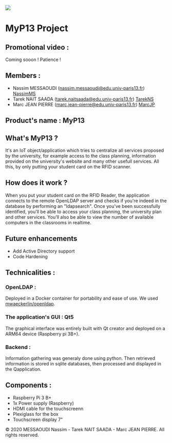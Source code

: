 ![](https://user-images.githubusercontent.com/56651736/72690478-1293fc00-3b1d-11ea-855e-099b8d1767c8.png)

# **MyP13 Project**

## Promotional video :
Coming sooon ! Patience ! 

## Members :

* Nassim MESSAOUDI (nassim.messaoudi@edu.univ-paris13.fr) [NassimMS](https://github.com/nstarek "nstarek")
* Tarek NAIT SAADA (tarek.naitsaada@edu.univ-paris13.fr) [TarekNS](https://github.com/nstarek "nstarek")
* Marc JEAN PIERRE (marc.jean-pierre@edu.univ-paris13.fr) [MarcJP](https://github.com/marcjeanpierre "marcjeanpierre")

## Product's name : MyP13


## What's MyP13 ?

It's an IoT object/application which tries to centralize all services proposed by the university, for example access to the class planning, information provided on the university's website and many other usefull services. 
All this, by only putting your student card on the RFID scanner. 

## How does it work ?

When you put your student card on the RFID Reader, the application connects to the remote OpenLDAP server and checks if you're indeed in the database by performing an "ldapsearch". Once you've been successfully identified, you'll be able to access your class planning, the university plan and other services. You'll also be able to view the number of available computers in the classrooms in realtime.

## Future enhancements

* Add Active Directory support
* Code Hardening 

## Technicalities :

### OpenLDAP :

Deployed in a Docker container for portability and ease of use. We used [mwaeckerlin/openldap](https://hub.docker.com/r/mwaeckerlin/openldap).

### The application's GUI : Qt5

The graphical interface was entirely built with Qt creator and deployed on a ARM64 device (Raspberry pi 3B+).

### Backend :

Information gathering was generaly done using python. Then retrieved information is stored in sqlite databases, then processed and displayed in the Qapplication.
 
## Components :

* Raspberry Pi 3 B+
* 1x Power supply (Raspberry)
* HDMI cable for the touchscreenn
* Plexiglass for the box
* Touchscreen display 7"


© 2020 MESSAOUDI Nassim - Tarek NAIT SAADA - Marc JEAN PIERRE. All rights reserved.
